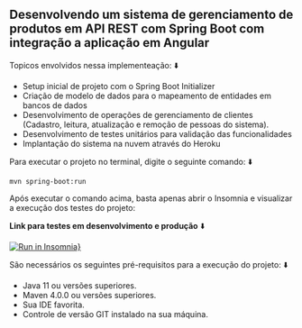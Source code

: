 <h2>Desenvolvendo um sistema de gerenciamento de produtos em API REST com Spring Boot com integração a aplicação em Angular</h2>

Topicos envolvidos nessa implementeação: :arrow_down:

* Setup inicial de projeto com o Spring Boot Initializer
* Criação de modelo de dados para o mapeamento de entidades em bancos de dados
* Desenvolvimento de operações de gerenciamento de clientes (Cadastro, leitura, atualização e remoção de pessoas do sistema).
* Desenvolvimento de testes unitários para validação das funcionalidades
* Implantação do sistema na nuvem através do Heroku

Para executar o projeto no terminal, digite o seguinte comando: :arrow_down:

```shell script
mvn spring-boot:run 
```

Após executar o comando acima, basta apenas abrir o Insomnia e visualizar a execução dos testes do projeto:

**Link para testes em desenvolvimento e produção** :arrow_down:

[![Run in Insomnia}](https://insomnia.rest/images/run.svg)](https://insomnia.rest/run/?label=Teste%20API&uri=https%3A%2F%2Fraw.githubusercontent.com%2FFelipendev%2Fcontrole-de-mercadoria-api%2Fmain%2FInsomnia.json)


São necessários os seguintes pré-requisitos para a execução do projeto: :arrow_down:

* Java 11 ou versões superiores.
* Maven 4.0.0 ou versões superiores.
* Sua IDE favorita.
* Controle de versão GIT instalado na sua máquina.




